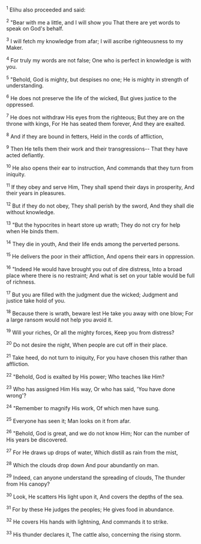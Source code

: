 <sup>1</sup> 
Elihu also proceeded and said: 

<sup>2</sup> 
"Bear with me a little, and I will show you That there are yet words to speak on God's behalf. 

<sup>3</sup> 
I will fetch my knowledge from afar; I will ascribe righteousness to my Maker. 

<sup>4</sup> 
For truly my words are not false; One who is perfect in knowledge is with you. 

<sup>5</sup> 
"Behold, God is mighty, but despises no one; He is mighty in strength of understanding. 

<sup>6</sup> 
He does not preserve the life of the wicked, But gives justice to the oppressed. 

<sup>7</sup> 
He does not withdraw His eyes from the righteous; But they are on the throne with kings, For He has seated them forever, And they are exalted. 

<sup>8</sup> 
And if they are bound in fetters, Held in the cords of affliction, 

<sup>9</sup> 
Then He tells them their work and their transgressions-- That they have acted defiantly. 

<sup>10</sup> 
He also opens their ear to instruction, And commands that they turn from iniquity. 

<sup>11</sup> 
If they obey and serve Him, They shall spend their days in prosperity, And their years in pleasures. 

<sup>12</sup> 
But if they do not obey, They shall perish by the sword, And they shall die without knowledge. 

<sup>13</sup> 
"But the hypocrites in heart store up wrath; They do not cry for help when He binds them. 

<sup>14</sup> 
They die in youth, And their life ends among the perverted persons. 

<sup>15</sup> 
He delivers the poor in their affliction, And opens their ears in oppression. 

<sup>16</sup> 
"Indeed He would have brought you out of dire distress, Into a broad place where there is no restraint; And what is set on your table would be full of richness. 

<sup>17</sup> 
But you are filled with the judgment due the wicked; Judgment and justice take hold of you. 

<sup>18</sup> 
Because there is wrath, beware lest He take you away with one blow; For a large ransom would not help you avoid it. 

<sup>19</sup> 
Will your riches, Or all the mighty forces, Keep you from distress? 

<sup>20</sup> 
Do not desire the night, When people are cut off in their place. 

<sup>21</sup> 
Take heed, do not turn to iniquity, For you have chosen this rather than affliction. 

<sup>22</sup> 
"Behold, God is exalted by His power; Who teaches like Him? 

<sup>23</sup> 
Who has assigned Him His way, Or who has said, 'You have done wrong'? 

<sup>24</sup> 
"Remember to magnify His work, Of which men have sung. 

<sup>25</sup> 
Everyone has seen it; Man looks on it from afar. 

<sup>26</sup> 
"Behold, God is great, and we do not know Him; Nor can the number of His years be discovered. 

<sup>27</sup> 
For He draws up drops of water, Which distill as rain from the mist, 

<sup>28</sup> 
Which the clouds drop down And pour abundantly on man. 

<sup>29</sup> 
Indeed, can anyone understand the spreading of clouds, The thunder from His canopy? 

<sup>30</sup> 
Look, He scatters His light upon it, And covers the depths of the sea. 

<sup>31</sup> 
For by these He judges the peoples; He gives food in abundance. 

<sup>32</sup> 
He covers His hands with lightning, And commands it to strike. 

<sup>33</sup> 
His thunder declares it, The cattle also, concerning the rising storm.